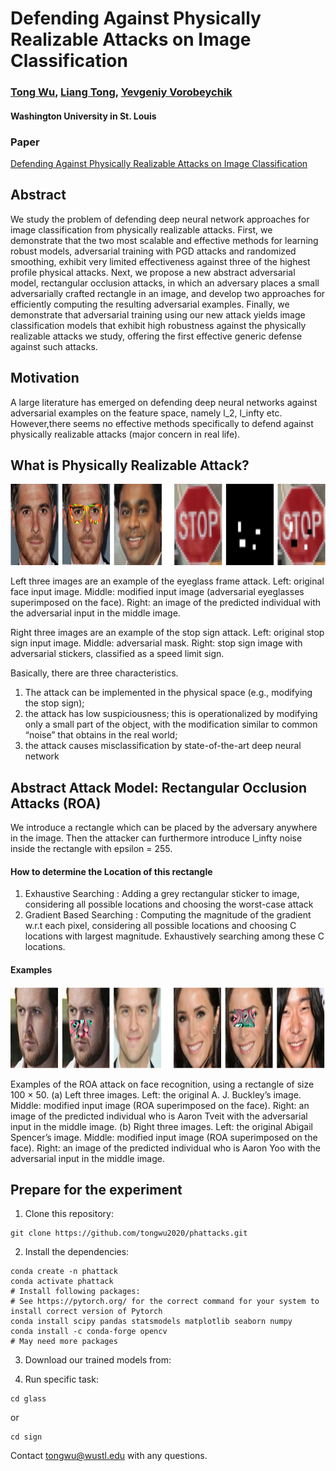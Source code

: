 # Defending Against Physically Realizable Attacks on Image Classification

### [Tong Wu](https://tongwu2020.github.io/tongwu/), [Liang Tong](https://liang-tong.me), [Yevgeniy Vorobeychik](http://vorobeychik.com)
#### Washington University in St. Louis
 
### Paper 
[Defending Against Physically Realizable Attacks on Image Classification](https://arxiv.org/abs/1909.09552) 


## Abstract

We study the problem of defending deep neural network approaches for image classification from physically realizable attacks. First, we demonstrate that the two most scalable and effective methods for learning robust models, adversarial training with PGD attacks and randomized smoothing, exhibit very limited effectiveness against three of the highest profile physical attacks. Next, we propose a new abstract adversarial model, rectangular occlusion attacks, in which an adversary places a small adversarially crafted rectangle in an image, and develop two approaches for efficiently computing the resulting adversarial examples. Finally, we demonstrate that adversarial training using our new attack yields image classification models that exhibit high robustness against the physically realizable attacks we study, offering the first effective generic defense against such attacks.

##  Motivation

A large literature has emerged on defending deep neural networks against adversarial examples on the feature space, namely l_2, l_infty etc. However,there seems no effective methods specifically to defend against physically realizable attacks (major concern in real life).
 

## What is Physically Realizable Attack?

<img src="Figure/phattack.png" height="130" width="860">

Left three images are an example of the eyeglass frame attack. Left: original face input image. Middle: modified input image (adversarial eyeglasses superimposed on the face). Right: an image of the predicted individual with the adversarial input in the middle image. 

Right three images are an example of the stop sign attack. Left: original stop sign input image. Middle: adversarial mask. Right: stop sign image with adversarial stickers, classified as a speed limit sign.

Basically, there are three characteristics.  
1. The attack can be implemented in the physical space (e.g., modifying the stop sign);
2. the attack has low suspiciousness; this is operationalized by modifying only a small part of the object, with the modification similar to common “noise” that obtains in the real world;
3. the attack causes misclassification by state-of-the-art deep neural network

## Abstract Attack Model: Rectangular Occlusion Attacks (ROA)

We introduce a rectangle which can be placed by the adversary anywhere in the image. Then the attacker can furthermore introduce l_infty noise inside the rectangle with epsilon = 255.

#### How to determine the Location of this rectangle

1. Exhaustive Searching : Adding a grey rectangular sticker to image, considering all possible locations and choosing the worst-case attack
2. Gradient Based Searching : Computing the magnitude of the gradient w.r.t each pixel, considering all possible locations and choosing C locations with largest magnitude. Exhaustively searching among these C locations.

#### Examples 

<img src="Figure/ROA.png" height="130" width="860">

Examples of the ROA attack on face recognition, using a rectangle of size 100 × 50. 
(a) Left three images. Left: the original A. J. Buckley’s image. Middle: modified input image (ROA superimposed on the face). Right: an image of the predicted individual who is Aaron Tveit with the adversarial input in the middle image. 
(b) Right three images. Left: the original Abigail Spencer’s image. Middle: modified input image (ROA superimposed on the face). Right: an image of the predicted individual who is Aaron Yoo with the adversarial input in the middle image.



## Prepare for the experiment 
1. Clone this repository: 
```
git clone https://github.com/tongwu2020/phattacks.git
```

2. Install the dependencies:
```
conda create -n phattack
conda activate phattack
# Install following packages:
# See https://pytorch.org/ for the correct command for your system to install correct version of Pytorch 
conda install scipy pandas statsmodels matplotlib seaborn numpy 
conda install -c conda-forge opencv
# May need more packages 
```

3. Download our trained models from:

4. Run specific task:

```
cd glass 
```
or 

```
cd sign
```




Contact [tongwu@wustl.edu]() with any questions. 
